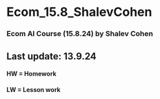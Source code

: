 # Ecom_15.8_ShalevCohen
 ### Ecom AI Course (15.8.24) by Shalev Cohen
 ## Last update: 13.9.24
 #### HW = Homework
 #### LW = Lesson work